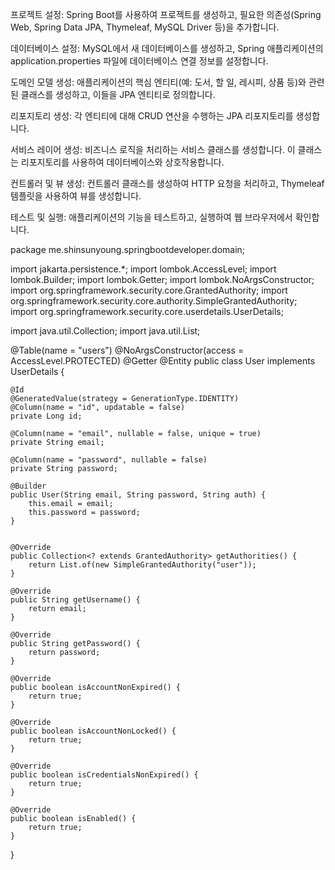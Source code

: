 프로젝트 설정: Spring Boot를 사용하여 프로젝트를 생성하고, 필요한 의존성(Spring Web, Spring Data JPA, Thymeleaf, MySQL Driver 등)을 추가합니다.

데이터베이스 설정: MySQL에서 새 데이터베이스를 생성하고, Spring 애플리케이션의 application.properties 파일에 데이터베이스 연결 정보를 설정합니다.

도메인 모델 생성: 애플리케이션의 핵심 엔티티(예: 도서, 할 일, 레시피, 상품 등)와 관련된 클래스를 생성하고, 이들을 JPA 엔티티로 정의합니다.

리포지토리 생성: 각 엔티티에 대해 CRUD 연산을 수행하는 JPA 리포지토리를 생성합니다.

서비스 레이어 생성: 비즈니스 로직을 처리하는 서비스 클래스를 생성합니다. 이 클래스는 리포지토리를 사용하여 데이터베이스와 상호작용합니다.

컨트롤러 및 뷰 생성: 컨트롤러 클래스를 생성하여 HTTP 요청을 처리하고, Thymeleaf 템플릿을 사용하여 뷰를 생성합니다.

테스트 및 실행: 애플리케이션의 기능을 테스트하고, 실행하여 웹 브라우저에서 확인합니다.

package me.shinsunyoung.springbootdeveloper.domain;

import jakarta.persistence.*;
import lombok.AccessLevel;
import lombok.Builder;
import lombok.Getter;
import lombok.NoArgsConstructor;
import org.springframework.security.core.GrantedAuthority;
import org.springframework.security.core.authority.SimpleGrantedAuthority;
import org.springframework.security.core.userdetails.UserDetails;

import java.util.Collection;
import java.util.List;

@Table(name = "users")
@NoArgsConstructor(access = AccessLevel.PROTECTED)
@Getter
@Entity
public class User implements UserDetails {

    @Id
    @GeneratedValue(strategy = GenerationType.IDENTITY)
    @Column(name = "id", updatable = false)
    private Long id;

    @Column(name = "email", nullable = false, unique = true)
    private String email;

    @Column(name = "password", nullable = false)
    private String password;

    @Builder
    public User(String email, String password, String auth) {
        this.email = email;
        this.password = password;
    }


    @Override
    public Collection<? extends GrantedAuthority> getAuthorities() {
        return List.of(new SimpleGrantedAuthority("user"));
    }

    @Override
    public String getUsername() {
        return email;
    }

    @Override
    public String getPassword() {
        return password;
    }

    @Override
    public boolean isAccountNonExpired() {
        return true;
    }

    @Override
    public boolean isAccountNonLocked() {
        return true;
    }

    @Override
    public boolean isCredentialsNonExpired() {
        return true;
    }

    @Override
    public boolean isEnabled() {
        return true;
    }
}
